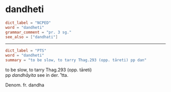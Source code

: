 # dandheti

``` toml
dict_label = "NCPED"
word = "dandheti"
grammar_comment = "pr. 3 sg."
see_also = ["dandhati"]
```

--------------------

``` toml
dict_label = "PTS"
word = "dandheti"
summary = "to be slow, to tarry Thag.293 (opp. tāreti) pp dan"
```

to be slow, to tarry Thag.293 (opp. tāreti)  
pp *dandhāyita* see in der. ˚tta.

Denom. fr. dandha

